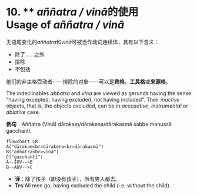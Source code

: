 # **10. ** *aññatra / vinā*的使用<br>Usage of** *aññatra / vinā* 
无语尾变化的*aññatra*和*vinā*可被当作动词连续体，具有以下含义：
- 除了……之外
- 排除
- 不包括

他们的非主格受动者——排除的对象——可以是**宾格**，**工具格**或**来源格**。

The indeclinables *abbatra* and *vina* are viewed as gerunds having the sense “having excepted, having excluded, not having included”. 
Their *inactive* objects, that is, the objects excluded, can be in *accusative*, *instrumental* or *ablative* case. 

**例句**：Aññatra (Vinā) dārakaṃ/dārakena/dārakasmā sabbe manussā gacchanti. 
```mermaid
flowchart LR
A("dārakaṃ<br>dārakena<br>dārakasmā")
B("aññatra<br>vinā")
C("gacchanti")
A--IOV-->B
B--ADV-->C
```

- **译**：除了孩子（即没有孩子），所有男人都去。
- **Trs**:All men go, having excluded the child (i.e. without the child).
